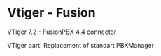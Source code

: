 # Vtiger - Fusion
VTiger 7.2 - FusionPBX 4.4 connector

VTiger part. Replacement of standart PBXManager